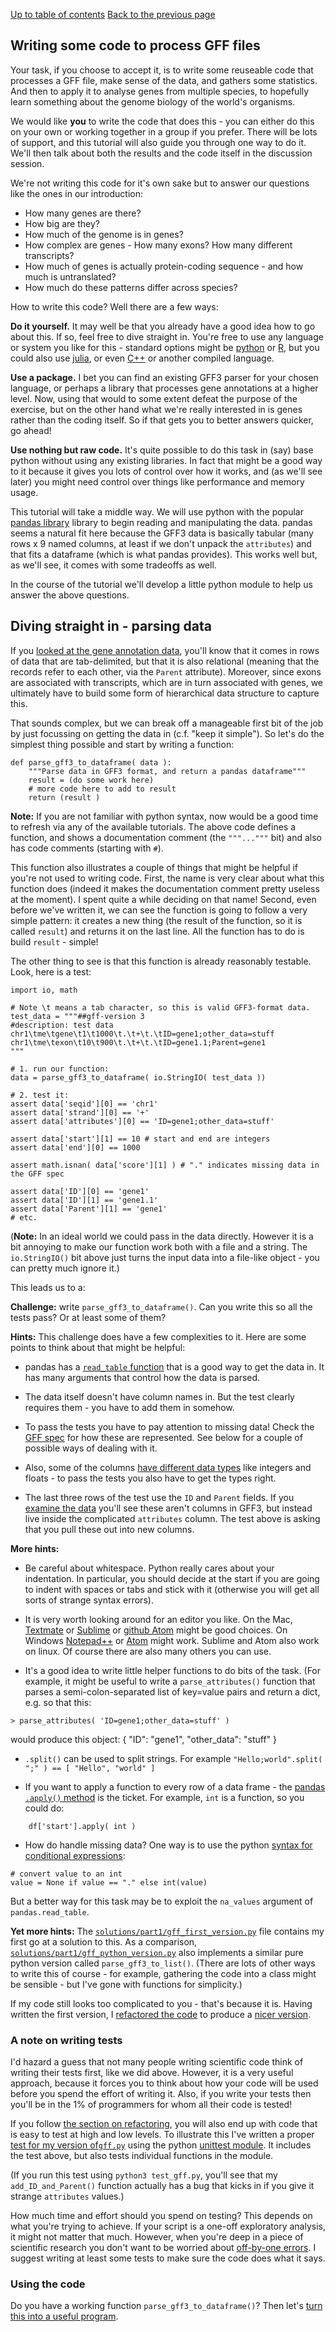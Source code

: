 [Up to table of contents](README.md)
[Back to the previous page](What_gene_annotation_data_looks_like.md)

## Writing some code to process GFF files

Your task, if you choose to accept it, is to write some reuseable code that processes a GFF file,
make sense of the data, and gathers some statistics. And then to apply it to analyse genes from
multiple species, to hopefully learn something about the genome biology  of the world's organisms.

We would like **you** to write the code that does this - you can either do this on your own or
working together in a group if you prefer. There will be lots of support, and this tutorial will
also guide you through one way to do it. We'll then talk about both the results and the code itself
in the discussion session.

We're not writing this code for it's own sake but to answer our questions like the ones in our introduction:

- How many genes are there?
- How big are they?
- How much of the genome is in genes?
- How complex are genes - How many exons?  How many different transcripts?
- How much of genes is actually protein-coding sequence - and how much is untranslated?
- How much do these patterns differ across species?

How to write this code?  Well there are a few ways:

**Do it yourself.** It may well be that you already have a good idea how to go about this. If so,
feel free to dive straight in. You're free to use any language or system you like for this -
standard options might be [python](https://www.python.org) or [R](https://cran.r-project.org), but
you could also use [julia](https://julialang.org), or even
[C++](https://en.wikipedia.org/wiki/C%2B%2B) or another compiled language.

**Use a package.** I bet you can find an existing GFF3 parser for your chosen language, or perhaps
a library that processes gene annotations at a higher level. Now, using that would to some extent
defeat the purpose of the exercise, but on the other hand what we're really interested in is genes
rather than the coding itself. So if that gets you to better answers quicker, go ahead!

**Use nothing but raw code.** It's quite possible to do this task in (say) base python without
using any existing libraries. In fact that might be a good way to it because it gives you lots of
control over how it works, and (as we'll see later) you might need control over things like
performance and memory usage.

This tutorial will take a middle way. We will use python with the popular [pandas
library](https://pandas.pydata.org) library to begin reading and manipulating the data. pandas
seems a natural fit here because the GFF3 data is basically tabular (many rows x 9 named columns,
at least if we don't unpack the `attributes`) and that fits a dataframe (which is what pandas
provides). This works well but, as we'll see, it comes with some tradeoffs as well. 

In the course of the tutorial we'll develop a little python module to help us answer the above
questions.

## Diving straight in - parsing data

If you [looked at the gene annotation data](What_gene_annotation_data_looks_like.md), you'll know
that it comes in rows of data that are tab-delimited, but that it is also relational (meaning that
the records refer to each other, via the `Parent` attribute). Moreover, since exons are associated
with transcripts, which are in turn associated with genes, we ultimately have to build some form of
hierarchical data structure to capture this.

That sounds complex, but we can break off a manageable first bit of the job by just focussing on
getting the data in (c.f. "keep it simple"). So let's do the simplest thing possible and start by
writing a function:

```
def parse_gff3_to_dataframe( data ):
    """Parse data in GFF3 format, and return a pandas dataframe"""
    result = (do some work here)
    # more code here to add to result
    return (result )
```

**Note:** If you are not familiar with python syntax, now would be a good time to refresh via any
of the available tutorials. The above code defines a function, and shows a documentation comment
(the `"""..."""` bit) and also has code comments (starting with `#`).

This function also illustrates a couple of things that might be helpful if you're not used to
writing code. First, the name is very clear about what this function does (indeed it makes the
documentation comment pretty useless at the moment). I spent quite a while deciding on that name!
Second, even before we've written it, we can see the function is going to follow a very simple
pattern: it creates a new thing (the result of the function, so it is called `result`) and returns
it on the last line. All the function has to do is build `result` - simple!

The other thing to see is that this function is already reasonably testable. Look, here is a test:

```
import io, math

# Note \t means a tab character, so this is valid GFF3-format data.
test_data = """##gff-version 3
#description: test data
chr1\tme\tgene\t1\t1000\t.\t+\t.\tID=gene1;other_data=stuff
chr1\tme\texon\t10\t900\t.\t+\t.\tID=gene1.1;Parent=gene1
"""

# 1. run our function:
data = parse_gff3_to_dataframe( io.StringIO( test_data ))

# 2. test it:
assert data['seqid'][0] == 'chr1'
assert data['strand'][0] == '+'
assert data['attributes'][0] == 'ID=gene1;other_data=stuff'

assert data['start'][1] == 10 # start and end are integers
assert data['end'][0] == 1000

assert math.isnan( data['score'][1] ) # "." indicates missing data in the GFF spec

assert data['ID'][0] == 'gene1'
assert data['ID'][1] == 'gene1.1'
assert data['Parent'][1] == 'gene1'
# etc.
```

(**Note:** In an ideal world we could pass in the data directly. However it is a bit annoying to
make our function work both with a file and a string. The `io.StringIO()` bit above just turns the
input data into a file-like object - you can pretty much ignore it.)

This leads us to a:

**Challenge:** write `parse_gff3_to_dataframe()`. Can you write this so all the tests pass?  Or at least some of them?

**Hints:** This challenge does have a few complexities to it.  Here are some points to think about that might be helpful:

- pandas has a [`read_table` function](https://pandas.pydata.org/docs/reference/api/pandas.read_table.html) that is a
  good way to get the data in.  It has many arguments that control how the data is parsed.

- The data itself doesn't have column names in. But the test clearly requires them - you have to
  add them in somehow.

- To pass the tests you have to pay attention to missing data! Check the [GFF
  spec](https://m.ensembl.org/info/website/upload/gff3.html) for how these are represented. See
  below for a couple of possible ways of dealing with it.

- Also, some of the columns [have different data
  types](https://m.ensembl.org/info/website/upload/gff3.html) like integers and floats - to pass
  the tests you also have to get the types right.

- The last three rows of the test use the `ID` and `Parent` fields. If you [examine the
  data](What_gene_annotation_data_looks_like.md) you'll see these aren't columns in GFF3, but
  instead live inside the complicated `attributes` column. The test above is asking that you pull
  these out into new columns.
  
**More hints:**

- Be careful about whitespace. Python really cares about your indentation. In particular, you should decide at the
  start if you are going to indent with spaces or tabs and stick with it (otherwise you will get all sorts of strange syntax
  errors).

- It is very worth looking around for an editor you like. On the Mac,
  [Textmate](https://macromates.com) or [Sublime](https://www.sublimetext.com) or [github
  Atom](https://atom.io) might be good choices. On Windows
  [Notepad++](https://notepad-plus-plus.org) or [Atom](https://atom.io) might work. Sublime and
  Atom also work on linux. Of course there are also many others you can use.

- It's a good idea to write little helper functions to do bits of the task. (For example, it might be useful to write
 a `parse_attributes()` function that parses a semi-colon-separated list of key=value pairs and return a dict, e.g. so that this:
```
> parse_attributes( 'ID=gene1;other_data=stuff' )
```
would produce this object:
    {
        "ID": "gene1",
        "other_data": "stuff"
    }

- `.split()` can be used to split strings.  For example `"Hello;world".split( ";" ) == [ "Hello", "world" ]`

- If you want to apply a function to every row of a data frame - the [pandas `.apply()`
  method](https://pandas.pydata.org/docs/reference/api/pandas.DataFrame.apply.html) is the ticket.
  For example, `int` is a function, so you could do:
```
    df['start'].apply( int )
```

- How do handle missing data? One way is to use the python [syntax for conditional
  expressions](https://mail.python.org/pipermail/python-dev/2005-September/056846.html):
```
# convert value to an int
value = None if value == "." else int(value)
```
But a better way for this task may be to exploit the `na_values` argument of `pandas.read_table`.

**Yet more hints:** The [`solutions/part1/gff_first_version.py`](solutions/part1/gff_first_version.py) file contains my
first go at a solution to this. As a comparison,
[`solutions/part1/gff_python_version.py`](solutions/part1/gff_python_version.py) also implements a similar pure python
version called `parse_gff3_to_list()`. (There are lots of other ways to write this of course - for example, gathering
the code into a class might be sensible - but I've gone with functions for simplicity.)

If my code still looks too complicated to you - that's because it is. Having written the first version, I [refactored
the code](Refactoring_makes_code_better.md) to produce a [nicer version](solutions/part1/gff.py).

### A note on writing tests

I'd hazard a guess that not many people writing scientific code think of writing their tests first, like we did above.
However, it is a very useful approach, because it forces you to think about how your code will be used before you spend
the effort of writing it. Also, if you write your tests then you'll be in the 1% of programmers for whom all their code
is tested!

If you follow [the section on refactoring](Refactoring_makes_code_better.md), you will also end up with code that is
easy to test at high and low levels. To illustrate this I've written a proper [test for my version
of`gff.py`](solutions/part1/test_gff.py) using the python [unittest
module](https://docs.python.org/3/library/unittest.html). It includes the test above, but also tests individual
functions in the module.

(If you run this test using `python3 test_gff.py`, you'll see that my `add_ID_and_Parent()` function actually has a bug
that kicks in if you give it strange `attributes` values.)

How much time and effort should you spend on testing? This depends on what you're trying to achieve. If your script is
a one-off exploratory analysis, it might not matter that much. However, when you're deep in a piece of scientific
research you don't want to be worried about [off-by-one errors](https://doi.org/10.1038/nm1107-1276b). I suggest
writing at least some tests to make sure the code does what it says.

### Using the code

Do you have a working function `parse_gff3_to_dataframe()`? Then let's [turn this into a useful
program](Converting_gff_to_sqlite.md).
